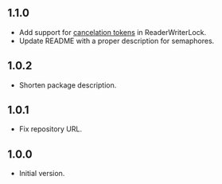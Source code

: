 ## 1.1.0

- Add support for [cancelation tokens](https://pub.dev/packages/cancelation_token) in ReaderWriterLock.
- Update README with a proper description for semaphores.

## 1.0.2

- Shorten package description.

## 1.0.1

- Fix repository URL.

## 1.0.0

- Initial version.
